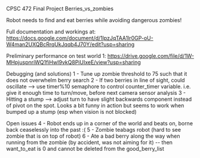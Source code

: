 CPSC 472 Final Project Berries_vs_zombies 

Robot needs to find and eat berries while avoiding dangerous zombies! 

Full documentation and workings at:
https://docs.google.com/document/d/1lpzJqTAA1lr0GP-oU-W4man2UXQBcRrqUkJqqb4J70Y/edit?usp=sharing

Preliminary performance on test world 1: https://drive.google.com/file/d/1W-MHpjuspnriWQ1fiHwI9vkQ8PiUIxeE/view?usp=sharing 

Debugging (and solutions)
1 - Tune up zombie threshold to 75 such that it does not overwhelm berry search
2 - If two berries in line of sight, could oscillate --> use timer%10 semaphore to control counter_timer variable. i.e. give it enough time to turn/move, before next camera sensor analysis
3 - Hitting a stump --> adjust turn to have slight backwards component instead of pivot on the spot. Looks a bit funny in action but seems to work when bumped up a stump (esp when vision is not blocked)

Open issues 
4 - Robot ends up in a corner of the world and beats on, borne back ceaselessly into the past :(
5 - Zombie teabags robot (hard to see zombie that is on top of robot)
6 - Ate a bad berry along the way when running from the zombie (by accident, was not aiming for it) -- then want_to_eat is 0 and cannot be deleted from the good_berry_list

